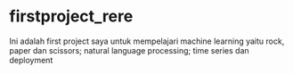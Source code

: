 # firstproject_rere
Ini adalah first project saya untuk mempelajari machine learning yaitu rock, paper dan scissors; natural language processing; time series dan deployment
